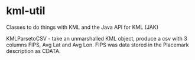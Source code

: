 kml-util
========

Classes to do things with KML and the Java API for KML (JAK)

KMLParsetoCSV - take an unmarshalled KML object, produce a csv with 3 columns FIPS, Avg Lat and Avg Lon.
FIPS was data stored in the Placemark description as CDATA.
